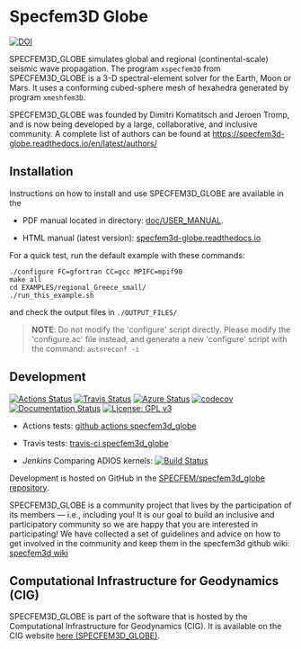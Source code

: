 # Specfem3D Globe

[![DOI](https://zenodo.org/badge/17524829.svg)](https://zenodo.org/badge/latestdoi/17524829)<br>

SPECFEM3D_GLOBE simulates global and regional (continental-scale) seismic wave propagation.
The program `xspecfem3D` from SPECFEM3D_GLOBE is a 3-D spectral-element solver for the Earth, Moon or Mars.
It uses a conforming cubed-sphere mesh of hexahedra generated by program `xmeshfem3D`.

SPECFEM3D_GLOBE was founded by Dimitri Komatitsch and Jeroen Tromp, and is now being developed by a large, collaborative, and inclusive community. A complete list of authors can be found at
https://specfem3d-globe.readthedocs.io/en/latest/authors/

## Installation

Instructions on how to install and use SPECFEM3D_GLOBE are available
in the 

- PDF manual located in directory: [doc/USER_MANUAL](doc/USER_MANUAL).

- HTML manual (latest version): [specfem3d-globe.readthedocs.io](http://specfem3d-globe.readthedocs.io/)


For a quick test, run the default example with these commands:
```
./configure FC=gfortran CC=gcc MPIFC=mpif90
make all
cd EXAMPLES/regional_Greece_small/
./run_this_example.sh
```
and check the output files in `./OUTPUT_FILES/`

>__NOTE__: Do not modify the 'configure' script directly. Please modify the
    'configure.ac' file instead, and generate a new 'configure' script with
    the command: `autoreconf -i`


## Development

[![Actions Status](https://github.com/SPECFEM/specfem3d_globe/workflows/CI/badge.svg)](https://github.com/SPECFEM/specfem3d_globe/actions)
[![Travis Status](https://app.travis-ci.com/SPECFEM/specfem3d_globe.svg?branch=devel)](https://app.travis-ci.com/SPECFEM/specfem3d_globe)
[![Azure Status](https://dev.azure.com/danielpeter22/SPECFEM3D_GLOBE/_apis/build/status/geodynamics.specfem3d_globe?branchName=devel)](https://dev.azure.com/danielpeter22/SPECFEM3D_GLOBE/_build/latest?definitionId=2&branchName=devel)
[![codecov](https://codecov.io/gh/SPECFEM/specfem3d_globe/branch/devel/graph/badge.svg)](https://codecov.io/gh/SPECFEM/specfem3d_globe)
[![Documentation Status](https://readthedocs.org/projects/specfem3d-globe/badge/?version=latest)](https://specfem3d-globe.readthedocs.io/en/latest/?badge=latest)
[![License: GPL v3](https://img.shields.io/badge/License-GPL%20v3-blue.svg)](LICENSE)

* Actions tests: [github actions specfem3d_globe](https://github.com/SPECFEM/specfem3d_globe/actions)

* Travis tests: [travis-ci specfem3d_globe](https://app.travis-ci.com/SPECFEM/specfem3d_globe/builds)

* *Jenkins* Comparing ADIOS kernels: [![Build
  Status](https://jenkins.princeton.edu/buildStatus/icon?job=SPECFEM_ADIOS/adios_kernels)](https://jenkins.princeton.edu/job/SPECFEM_ADIOS/job/adios_kernels/)


Development is hosted on GitHub in the
[SPECFEM/specfem3d_globe repository](https://github.com/SPECFEM/specfem3d_globe).


SPECFEM3D_GLOBE is a community project that lives by the participation of its
members — i.e., including you! It is our goal to build an inclusive and
participatory community so we are happy that you are interested in
participating! We have collected a set of guidelines and advice on how to get
involved in the community and keep them in the specfem3d github wiki:
[specfem3d wiki](https://github.com/SPECFEM/specfem3d/wiki)


## Computational Infrastructure for Geodynamics (CIG)

SPECFEM3D_GLOBE is part of the software that is hosted by the Computational Infrastructure for Geodynamics (CIG). It is available on the CIG website [here (SPECFEM3D_GLOBE)](https://geodynamics.org/resources/specfem3d).


